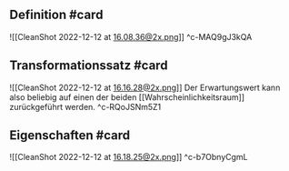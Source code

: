 ## Definition #card 
![[CleanShot 2022-12-12 at 16.08.36@2x.png]]
^c-MAQ9gJ3kQA

## Transformationssatz #card 
![[CleanShot 2022-12-12 at 16.16.28@2x.png]]
Der Erwartungswert kann also beliebig auf einen der beiden [[Wahrscheinlichkeitsraum]] zurückgeführt werden.
^c-RQoJSNm5Z1

## Eigenschaften #card 
![[CleanShot 2022-12-12 at 16.18.25@2x.png]]
^c-b7ObnyCgmL



